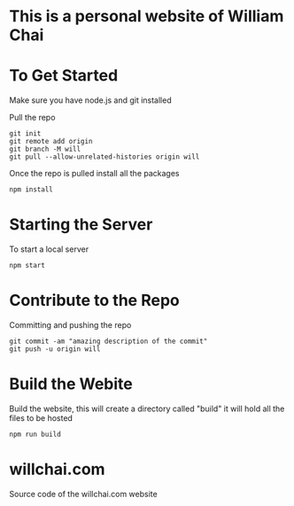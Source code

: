 # This is a personal website of William Chai

# To Get Started

Make sure you have node.js and git installed

Pull the repo
```
git init
git remote add origin 
git branch -M will
git pull --allow-unrelated-histories origin will
```

Once the repo is pulled install all the packages
```
npm install
```

# Starting the Server
To start a local server
```
npm start
```

# Contribute to the Repo
Committing and pushing the repo
```
git commit -am "amazing description of the commit"
git push -u origin will
```

# Build the Webite
Build the website, this will create a directory called "build" it will hold all the files to be hosted
```
npm run build
```

# willchai.com
Source code of the willchai.com website
